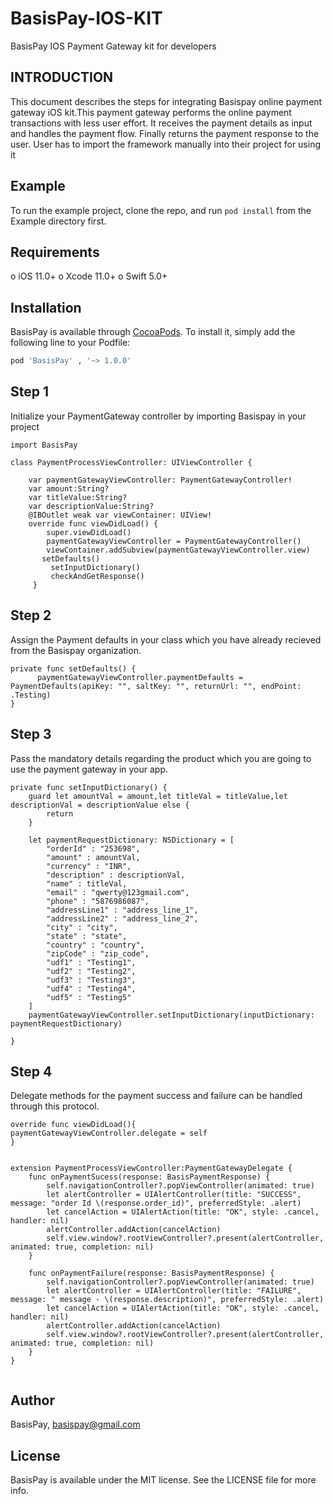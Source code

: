 # BasisPay-IOS-KIT
BasisPay IOS Payment Gateway kit for developers


## INTRODUCTION
This document describes the steps for integrating Basispay online payment gateway iOS kit.This payment gateway performs the online payment transactions with less user effort. It receives the payment details as input and handles the payment flow. Finally returns the payment response to the user. User has to import the framework manually into their project for using it
## Example

To run the example project, clone the repo, and run `pod install` from the Example directory first.

## Requirements
o iOS 11.0+
o Xcode 11.0+ 
o Swift 5.0+

## Installation

BasisPay is available through [CocoaPods](https://cocoapods.org). To install
it, simply add the following line to your Podfile:

```ruby
pod 'BasisPay' , '~> 1.0.0'
```

## Step 1
Initialize your  PaymentGateway controller by importing Basispay in your project

```
import BasisPay

class PaymentProcessViewController: UIViewController {
    
    var paymentGatewayViewController: PaymentGatewayController!
    var amount:String?
    var titleValue:String?
    var descriptionValue:String?
    @IBOutlet weak var viewContainer: UIView!
    override func viewDidLoad() {
        super.viewDidLoad()
        paymentGatewayViewController = PaymentGatewayController()
        viewContainer.addSubview(paymentGatewayViewController.view)
       setDefaults()
         setInputDictionary()
         checkAndGetResponse()
     }
```
## Step 2
Assign the Payment defaults in your class which you have already recieved from the Basispay organization.

```
private func setDefaults() {
      paymentGatewayViewController.paymentDefaults = PaymentDefaults(apiKey: "", saltKey: "", returnUrl: "", endPoint: .Testing)
}    

```

## Step 3
Pass the mandatory details regarding the product which you are going to use the payment gateway in your app.

```
private func setInputDictionary() {
    guard let amountVal = amount,let titleVal = titleValue,let descriptionVal = descriptionValue else {
        return
    }
    
    let paymentRequestDictionary: NSDictionary = [
        "orderId" : "253698",
        "amount" : amountVal,
        "currency" : "INR",
        "description" : descriptionVal,
        "name" : titleVal,
        "email" : "qwerty@123gmail.com",
        "phone" : "5876986087",
        "addressLine1" : "address_line_1",
        "addressLine2" : "address_line_2",
        "city" : "city",
        "state" : "state",
        "country" : "country",
        "zipCode" : "zip_code",
        "udf1" : "Testing1",
        "udf2" : "Testing2",
        "udf3" : "Testing3",
        "udf4" : "Testing4",
        "udf5" : "Testing5"
    ]
    paymentGatewayViewController.setInputDictionary(inputDictionary: paymentRequestDictionary)
    
}

```

## Step 4
Delegate methods for the payment success and failure  can be handled through this protocol.

```
override func viewDidLoad(){
paymentGatewayViewController.delegate = self
}


extension PaymentProcessViewController:PaymentGatewayDelegate {
    func onPaymentSucess(response: BasisPaymentResponse) {
        self.navigationController?.popViewController(animated: true)
        let alertController = UIAlertController(title: "SUCCESS", message: "order Id \(response.order_id)", preferredStyle: .alert)
        let cancelAction = UIAlertAction(title: "OK", style: .cancel, handler: nil)
        alertController.addAction(cancelAction)
        self.view.window?.rootViewController?.present(alertController, animated: true, completion: nil)
    }
    
    func onPaymentFailure(response: BasisPaymentResponse) {
        self.navigationController?.popViewController(animated: true)
        let alertController = UIAlertController(title: "FAILURE", message: " message - \(response.description)", preferredStyle: .alert)
        let cancelAction = UIAlertAction(title: "OK", style: .cancel, handler: nil)
        alertController.addAction(cancelAction)
        self.view.window?.rootViewController?.present(alertController, animated: true, completion: nil)
    }
}
```
```

```
## Author

BasisPay, basispay@gmail.com

## License

BasisPay is available under the MIT license. See the LICENSE file for more info.
